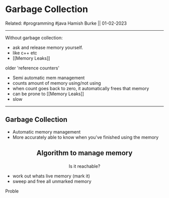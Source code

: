 # Garbage Collection

Related: #programming #java
Hamish Burke || 01-02-2023
***


Without garbage collection:
- ask and release memory yourself.
- like c++ etc
- [[Memory Leaks]]


older 'reference counters'
- Semi automatic mem management
- counts amount of memory using/not using
- when count goes back to zero, it automatically frees that memory
- can be prone to [[Memory Leaks]]
- slow

***

## Garbage Collection

- Automatic memory management
- More accurately able to know when you've finished using the memory

<h2 align="center">

Algorithm to manage memory

</h2>

<p align="center">
	Is it reachable?
</p>


- work out whats live memory (mark it)
- sweep and free all unmarked memory

Proble






